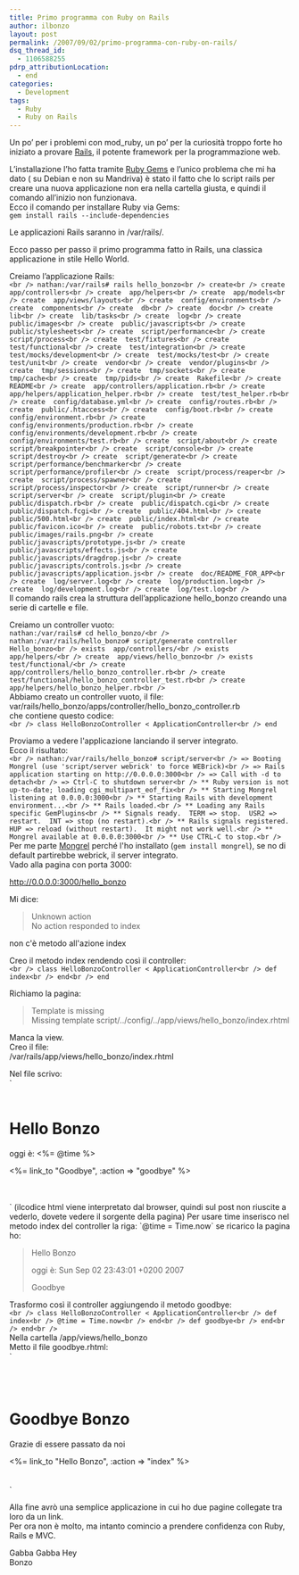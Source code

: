 ```yaml
---
title: Primo programma con Ruby on Rails
author: ilbonzo
layout: post
permalink: /2007/09/02/primo-programma-con-ruby-on-rails/
dsq_thread_id:
  - 1106588255
pdrp_attributionLocation:
  - end
categories:
  - Development
tags:
  - Ruby
  - Ruby on Rails
---
```

Un po&#8217; per i problemi con mod_ruby, un po&#8217; per la curiosità troppo forte ho iniziato a provare [Rails][1], il potente framework per la programmazione web.

L&#8217;installazione l&#8217;ho fatta tramite [Ruby Gems][2] e l&#8217;unico problema che mi ha dato ( su Debian e non su Mandriva) è stato il fatto che lo script rails per creare una nuova applicazione non era nella cartella giusta, e quindi il comando all&#8217;inizio non funzionava.  
Ecco il comando per installare Ruby via Gems:  
`gem install rails --include-dependencies`

Le applicazioni Rails saranno in /var/rails/.

Ecco passo per passo il primo programma fatto in Rails, una classica applicazione in stile Hello World.

Creiamo l&#8217;applicazione Rails:  
`<br />
nathan:/var/rails# rails hello_bonzo<br />
      create<br />
      create  app/controllers<br />
      create  app/helpers<br />
      create  app/models<br />
      create  app/views/layouts<br />
      create  config/environments<br />
      create  components<br />
      create  db<br />
      create  doc<br />
      create  lib<br />
      create  lib/tasks<br />
      create  log<br />
      create  public/images<br />
      create  public/javascripts<br />
      create  public/stylesheets<br />
      create  script/performance<br />
      create  script/process<br />
      create  test/fixtures<br />
      create  test/functional<br />
      create  test/integration<br />
      create  test/mocks/development<br />
      create  test/mocks/test<br />
      create  test/unit<br />
      create  vendor<br />
      create  vendor/plugins<br />
      create  tmp/sessions<br />
      create  tmp/sockets<br />
      create  tmp/cache<br />
      create  tmp/pids<br />
      create  Rakefile<br />
      create  README<br />
      create  app/controllers/application.rb<br />
      create  app/helpers/application_helper.rb<br />
      create  test/test_helper.rb<br />
      create  config/database.yml<br />
      create  config/routes.rb<br />
      create  public/.htaccess<br />
      create  config/boot.rb<br />
      create  config/environment.rb<br />
      create  config/environments/production.rb<br />
      create  config/environments/development.rb<br />
      create  config/environments/test.rb<br />
      create  script/about<br />
      create  script/breakpointer<br />
      create  script/console<br />
      create  script/destroy<br />
      create  script/generate<br />
      create  script/performance/benchmarker<br />
      create  script/performance/profiler<br />
      create  script/process/reaper<br />
      create  script/process/spawner<br />
      create  script/process/inspector<br />
      create  script/runner<br />
      create  script/server<br />
      create  script/plugin<br />
      create  public/dispatch.rb<br />
      create  public/dispatch.cgi<br />
      create  public/dispatch.fcgi<br />
      create  public/404.html<br />
      create  public/500.html<br />
      create  public/index.html<br />
      create  public/favicon.ico<br />
      create  public/robots.txt<br />
      create  public/images/rails.png<br />
      create  public/javascripts/prototype.js<br />
      create  public/javascripts/effects.js<br />
      create  public/javascripts/dragdrop.js<br />
      create  public/javascripts/controls.js<br />
      create  public/javascripts/application.js<br />
      create  doc/README_FOR_APP<br />
      create  log/server.log<br />
      create  log/production.log<br />
      create  log/development.log<br />
      create  log/test.log<br />
`  
Il comando rails crea la struttura dell&#8217;applicazione hello_bonzo creando una serie di cartelle e file.

Creiamo un controller vuoto:  
`nathan:/var/rails# cd hello_bonzo/<br />
nathan:/var/rails/hello_bonzo# script/generate controller Hello_bonzo<br />
      exists  app/controllers/<br />
      exists  app/helpers/<br />
      create  app/views/hello_bonzo<br />
      exists  test/functional/<br />
      create  app/controllers/hello_bonzo_controller.rb<br />
      create  test/functional/hello_bonzo_controller_test.rb<br />
      create  app/helpers/hello_bonzo_helper.rb<br />
`  
Abbiamo creato un controller vuoto, il file:  
var/rails/hello\_bonzo/apps/controller/hello\_bonzo_controller.rb  
che contiene questo codice:  
`<br />
class HelloBonzoController < ApplicationController<br />
end`

Proviamo a vedere l'applicazione lanciando il server integrato.  
Ecco il risultato:  
`<br />
nathan:/var/rails/hello_bonzo# script/server<br />
=> Booting Mongrel (use 'script/server webrick' to force WEBrick)<br />
=> Rails application starting on http://0.0.0.0:3000<br />
=> Call with -d to detach<br />
=> Ctrl-C to shutdown server<br />
** Ruby version is not up-to-date; loading cgi_multipart_eof_fix<br />
** Starting Mongrel listening at 0.0.0.0:3000<br />
** Starting Rails with development environment...<br />
** Rails loaded.<br />
** Loading any Rails specific GemPlugins<br />
** Signals ready.  TERM => stop.  USR2 => restart.  INT => stop (no restart).<br />
** Rails signals registered.  HUP => reload (without restart).  It might not work well.<br />
** Mongrel available at 0.0.0.0:3000<br />
** Use CTRL-C to stop.<br />
`  
Per me parte [Mongrel][3] perché l'ho installato (`gem install mongrel`), se no di default partirebbe webrick, il server integrato.  
Vado alla pagina con porta 3000:

http://0.0.0.0:3000/hello_bonzo

Mi dice:

> Unknown action  
> No action responded to index

non c'è metodo all'azione index

Creo il metodo index rendendo così il controller:  
`<br />
class HelloBonzoController < ApplicationController<br />
	def index<br />
	end<br />
end`

Richiamo la pagina:

> Template is missing  
> Missing template script/../config/../app/views/hello_bonzo/index.rhtml 

Manca la view.  
Creo il file:  
/var/rails/app/views/hello_bonzo/index.rhtml

Nel file scrivo:  
`<html><br />
	<br />
	<body></p>
<h1>Hello Bonzo</h1>
<p>oggi è: <%= @time %></p>
<p><%= link_to "Goodbye", :action => "goodbye" %></p>
<p>	</body><br />
</html><br />
`  
(ilcodice html viene interpretato dal browser, quindi sul post non riuscite a vederlo, dovete vedere il sorgente della pagina)  
Per usare time inserisco nel metodo index del controller la riga:  
`@time = Time.now`  
se ricarico la pagina ho:

> Hello Bonzo
> 
> oggi è: Sun Sep 02 23:43:01 +0200 2007
> 
> Goodbye 

Trasformo così il controller aggiungendo il metodo goodbye:  
`<br />
class HelloBonzoController < ApplicationController<br />
	def index<br />
		@time = Time.now<br />
	end<br />
	def goodbye<br />
	end<br />
end<br />
`  
Nella cartella /app/views/hello_bonzo  
Metto il file goodbye.rhtml:  
`<br />
<html><br />
	<br />
	<body></p>
<h1>Goodbye Bonzo</h1>
<p>Grazie di essere passato da noi</p>
<p><%= link_to "Hello Bonzo", :action => "index" %><br />
	</body><br />
</html><br />
`

Alla fine avrò una semplice applicazione in cui ho due pagine collegate tra loro da un link.  
Per ora non è molto, ma intanto comincio a prendere confidenza con Ruby, Rails e MVC.

Gabba Gabba Hey  
Bonzo

<div class='kindleWidget kindleLight' >
  
</div>



 [1]: http://www.rubyonrails.org/
 [2]: http://rubyforge.org/projects/rubygems/
 [3]: http://mongrel.rubyforge.org/